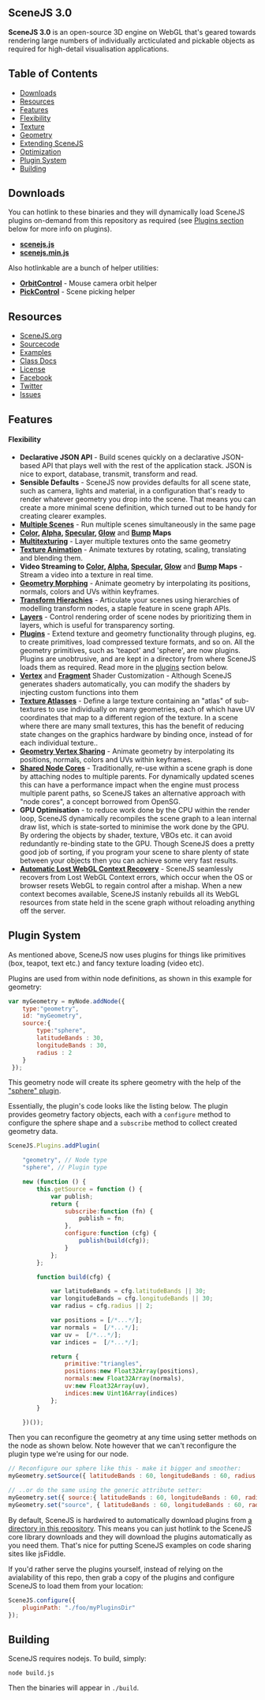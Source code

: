 ## SceneJS 3.0

**SceneJS 3.0** is an open-source 3D engine on WebGL that's geared towards rendering large numbers of individually
arcticulated and pickable objects as required for high-detail visualisation applications.

## Table of Contents

* [Downloads](#downloads)
* [Resources](#resources)
* [Features](#features)
 * [Flexibility](#)
 * [Texture](#)
 * [Geometry](#)
 * [Extending SceneJS](#)
 * [Optimization](#)
* [Plugin System](#plugin-system)
* [Building](#building)

## Downloads

You can hotlink to these binaries and they will dynamically load SceneJS plugins on-demand from this repository as
required (see [Plugins section](#plugin-system) below for more info on plugins).

* **[scenejs.js](http://xeolabs.github.com/scenejs/build/latest/scenejs.js)**
* **[scenejs.min.js](http://xeolabs.github.com/scenejs/build/latest/scenejs.min.js)**

Also hotlinkable are a bunch of helper utilities:

* **[OrbitControl](http://xeolabs.github.com/scenejs/build/latest/extras/orbitControl.js)** -
Mouse camera orbit helper
* **[PickControl](http://xeolabs.github.com/scenejs/build/latest/extras/pickControl.js)** -
Scene picking helper

## Resources

 * [SceneJS.org](http://scenejs.org)
 * [Sourcecode](https://github.com/xeolabs/scenejs)
 * [Examples](http://xeolabs.github.com/scenejs/examples/index.html)
 * [Class Docs](http://xeolabs.github.com/scenejs/docs/index.html)
 * [License](http://scenejs.org/license/index.html)
 * [Facebook](http://www.facebook.com/group.php?gid=350488973712)
 * [Twitter](http://twitter.com/xeolabs)
 * [Issues](https://github.com/xeolabs/scenejs/issues?sort=created&direction=desc&state=open)

## Features

#### Flexibility

* **Declarative JSON API** - Build scenes quickly on a declarative JSON-based API that plays well with the rest of the application stack.
JSON is nice to export, database, transmit, transform and read.
* **Sensible Defaults** - SceneJS now provides defaults for all scene state, such
 as camera, lights and material, in a configuration that's ready to render whatever geometry you drop into the scene. That means you
 can create a more minimal scene definition, which turned out to be handy for creating clearer examples.
* **[Multiple Scenes](http://xeolabs.github.io/scenejs/examples/index.html?page=multipleScenes)** - Run multiple scenes simultaneously in the same page
* **[Color](http://xeolabs.github.io/scenejs/examples/index.html?page=colorMap), [Alpha](http://xeolabs.github.io/scenejs/examples/index.html?page=alphaMap),
[Specular](http://xeolabs.github.io/scenejs/examples/index.html?page=specularMap), [Glow](http://xeolabs.github.io/scenejs/examples/index.html?page=glowMap)**
 and **[Bump](http://xeolabs.github.io/scenejs/examples/index.html?page=bumpMap) Maps**
* **[Multitexturing](http://xeolabs.github.io/scenejs/examples/index.html?page=multitexturing)** - Layer multiple textures onto the same geometry
* **[Texture Animation](http://xeolabs.github.io/scenejs/examples/index.html?page=colorMapAnimation)** - Animate textures by rotating, scaling,
translating and blending them.
* **Video Streaming to [Color](http://xeolabs.github.io/scenejs/examples/index.html?page=videoColorMap), [Alpha](http://xeolabs.github.io/scenejs/examples/index.html?page=videoAlphaMap),
[Specular](http://xeolabs.github.io/scenejs/examples/index.html?page=videoSpecularMap), [Glow](http://xeolabs.github.io/scenejs/examples/index.html?page=videoGlowMap)**
 and **[Bump](http://xeolabs.github.io/scenejs/examples/index.html?page=videoBumpMap) Maps** - Stream a video into a texture in real time.
* **[Geometry Morphing](http://xeolabs.github.io/scenejs/examples/index.html?page=geometryMorphing)** - Animate geometry by interpolating its
positions, normals, colors and UVs within keyframes.
* **[Transform Hierachies](http://xeolabs.github.io/scenejs/examples/index.html?page=transformHierarchy)** - Articulate your scenes using hierarchies of
modelling transform nodes, a staple feature in scene graph APIs.
* **[Layers](http://xeolabs.github.io/scenejs/examples/index.html?page=transparencySorting)** - Control rendering order of scene nodes by prioritizing them
in layers, which is useful for transparency sorting.
* **[Plugins](http://xeolabs.github.io/scenejs/examples/index.html?page=pluginPullStream)** - Extend texture and geometry functionality through plugins, eg. to create primitives, load
compressed texture formats, and so on. All the geometry primitives, such as 'teapot' and 'sphere', are now plugins.
Plugins are unobtrusive, and are kept in a directory from where SceneJS loads them as required. Read more in the [plugins](#plugins) section below.
* **[Vertex](http://xeolabs.github.io/scenejs/examples/index.html?page=vertexDisplaceShader)** and
**[Fragment](http://xeolabs.github.io/scenejs/examples/index.html?page=xrayShader)** Shader Customization - Although SceneJS generates shaders automatically,
you can modify the shaders by injecting custom functions into them
* **[Texture Atlasses](http://xeolabs.github.io/scenejs/examples/index.html?page=textureAtlas)** -  Define a large texture
containing an "atlas" of sub-textures to use individually on many geometries, each of which have UV coordinates that map
to a different region of the texture. In a scene where there are many small textures, this has the benefit of reducing
state changes on the graphics hardware by binding once, instead of for each individual texture..
* **[Geometry Vertex Sharing](http://xeolabs.github.io/scenejs/examples/index.html?page=vertexSharing)** - Animate geometry by interpolating its
positions, normals, colors and UVs within keyframes.
* **[Shared Node Cores](http://xeolabs.github.io/scenejs/examples/index.html?page=sharedNodeCores)** - Traditionally, re-use within a scene
graph is done by attaching nodes to multiple parents. For dynamically updated scenes this can have a performance impact
when the engine must process multiple parent paths, so SceneJS takes an alternative approach with "node cores", a concept
borrowed from OpenSG.
* **GPU Optimisation** - to reduce work done by the CPU within the render loop, SceneJS dynamically recompiles the
scene graph to a lean internal draw list, which is state-sorted to minimise the work done by the GPU. By ordering the
objects by shader, texture, VBOs etc. it can avoid redundantly re-binding state to the GPU. Though SceneJS does a pretty
good job of sorting, if you program your scene to share plenty of state between your objects then you can achieve some very
fast results.
* **[Automatic Lost WebGL Context Recovery](http://xeolabs.github.io/scenejs/examples/index.html?page=webglContextLost)** -
SceneJS seamlessly recovers from Lost WebGL Context errors, which occur when the OS or browser resets
WebGL to regain control after a mishap. When a new context becomes available, SceneJS instanly rebuilds all its WebGL resources
from state held in the scene graph without reloading anything off the server.

## Plugin System

As mentioned above, SceneJS now uses plugins for things like primitives (box, teapot, text etc.) and fancy
texture loading (video etc).

Plugins are used from within node definitions, as shown in this example for geometry:

```javascript
var myGeometry = myNode.addNode({
    type:"geometry",
    id: "myGeometry",
    source:{
        type:"sphere",
        latitudeBands : 30,
        longitudeBands : 30,
        radius : 2
    }
 });
```

This geometry node will create its sphere geometry with the help of the ["sphere" plugin](./build/latest/plugins/geometry/sphere.js).

Essentially, the plugin's code looks like the listing below. The plugin provides geometry factory objects, each with
a ```configure``` method to configure the sphere shape and a ```subscribe``` method to collect created geometry data.

```javascript
SceneJS.Plugins.addPlugin(

    "geometry", // Node type
    "sphere", // Plugin type

    new (function () {
        this.getSource = function () {
            var publish;
            return {
                subscribe:function (fn) {
                    publish = fn;
                },
                configure:function (cfg) {
                    publish(build(cfg));
                }
            };
        };

        function build(cfg) {

            var latitudeBands = cfg.latitudeBands || 30;
            var longitudeBands = cfg.longitudeBands || 30;
            var radius = cfg.radius || 2;

            var positions = [/*...*/];
            var normals =  [/*...*/];
            var uv =  [/*...*/];
            var indices =  [/*...*/];

            return {
                primitive:"triangles",
                positions:new Float32Array(positions),
                normals:new Float32Array(normals),
                uv:new Float32Array(uv),
                indices:new Uint16Array(indices)
            };
        }

    })());
```

Then you can reconfigure the geometry at any time using setter methods on the node as shown below. Note however that we
can't reconfigure the plugin type we're using for our node.

```javascript
// Reconfigure our sphere like this - make it bigger and smoother:
myGeometry.setSource({ latitudeBands : 60, longitudeBands : 60, radius : 3 });

// ..or do the same using the generic attribute setter:
myGeometry.set({ source:{ latitudeBands : 60, longitudeBands : 60, radius : 3 } });
myGeometry.set("source", { latitudeBands : 60, longitudeBands : 60, radius : 3 });
```


By default, SceneJS is hardwired to automatically download plugins from [a directory in this repository](build/latest/plugins). This means you can
 just hotlink to the SceneJS core library downloads and they will download the plugins automatically as you need them. That's
 nice for putting SceneJS examples on code sharing sites like jsFiddle.

If you'd rather serve the plugins yourself, instead of relying on the avialability of this repo, then grab a copy of the
plugins and configure SceneJS to load them from your location:

 ```javascript
 SceneJS.configure({
     pluginPath: "./foo/myPluginsDir"
 });
 ```

## Building

SceneJS requires nodejs. To build, simply:

```node build.js```

Then the binaries will appear in ```./build```.



